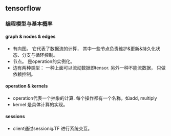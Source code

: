 ## tensorflow
### 编程模型与基本概率
#### graph & nodes & edges
- 有向图。 它代表了数据流的计算， 其中一些节点负责维护&更新&持久化状态、分支与循环控制。
- 节点。 是operation的实例化。 
- 边有两种类型： 一种上面可以流动数据即tensor.  另外一种不能流数据， 只做依赖控制。

#### operation & kernels
- operation代表一个抽象的计算. 每个操作都有一个名称，如add, multiply
- kernel 是具体计算的实现。

#### sessions
- client通过session与TF 进行系统交互。
